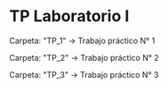 # TP Laboratorio I

Carpeta: "TP_1" -> Trabajo práctico N° 1

Carpeta: "TP_2" -> Trabajo práctico N° 2

Carpeta: "TP_3" -> Trabajo práctico N° 3


